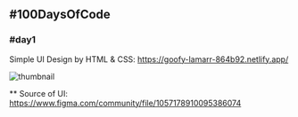 ## #100DaysOfCode
### #day1

Simple UI Design by HTML & CSS:
https://goofy-lamarr-864b92.netlify.app/

![thumbnail](https://user-images.githubusercontent.com/75246159/148429171-2ec9c9d1-836a-43a2-b519-2cb5d5f8f46f.png)


** Source of UI: https://www.figma.com/community/file/1057178910095386074
